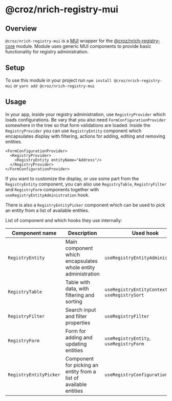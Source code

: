 # @croz/nrich-registry-mui

## Overview

`@croz/nrich-registry-mui` is a [MUI](https://mui.com/) wrapper for the [@croz/nrich-registry-core](../core/README.md) module.
Module uses generic MUI components to provide basic functionality for registry administration.

## Setup

To use this module in your project run `npm install @croz/nrich-registry-mui` or `yarn add @croz/nrich-registry-mui`

## Usage

In your app, inside your registry administration, use `RegistryProvider` which loads configurations.
Be vary that you also need `FormConfigurationProvider` somewhere in the tree so that form validations are loaded.
Inside the `RegistryProvider` you can use `RegistryEntity` component which encapsulates display with filtering, actions for adding, editing and removing entities.

```tsx
<FormConfigurationProvider>
  <RegistryProvider>
    <RegistryEntity entityName="Address"/>
  </RegistryProvider>
</FormConfigurationProvider>
```

If you want to customize the display, or use some part from the `RegistryEntity` component, you can also use `RegistryTable`, `RegistryFilter` and `RegistryForm` components together with
`useRegistryEntityAdministration` hook.

There is also a `RegistryEntityPicker` component which can be used to pick an entity from a list of available entities.

List of component and which hooks they use internally:

| Component name         | Description                                                       | Used hook                                     |
|------------------------|-------------------------------------------------------------------|-----------------------------------------------|
| `RegistryEntity`       | Main component which encapsulates whole entity administration     | `useRegistryEntityAdministration`             |
| `RegistryTable`        | Table with data, with filtering and sorting                       | `useRegistryEntityContext`, `useRegistrySort` |
| `RegistryFilter`       | Search input and filter properties                                | `useRegistryFilter`                           |
| `RegistryForm`         | Form for adding and updating entities                             | `useRegistryEntity`, `useRegistryForm`        |
| `RegistryEntityPicker` | Component for picking an entity from a list of available entities | `useRegistryConfigurationStore`               |

